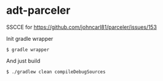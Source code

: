# adt-parceler
SSCCE for https://github.com/johncarl81/parceler/issues/153

Init gradle wrapper
``` 
$ gradle wrapper 
```

And just build
```
$ ./gradlew clean compileDebugSources
```
